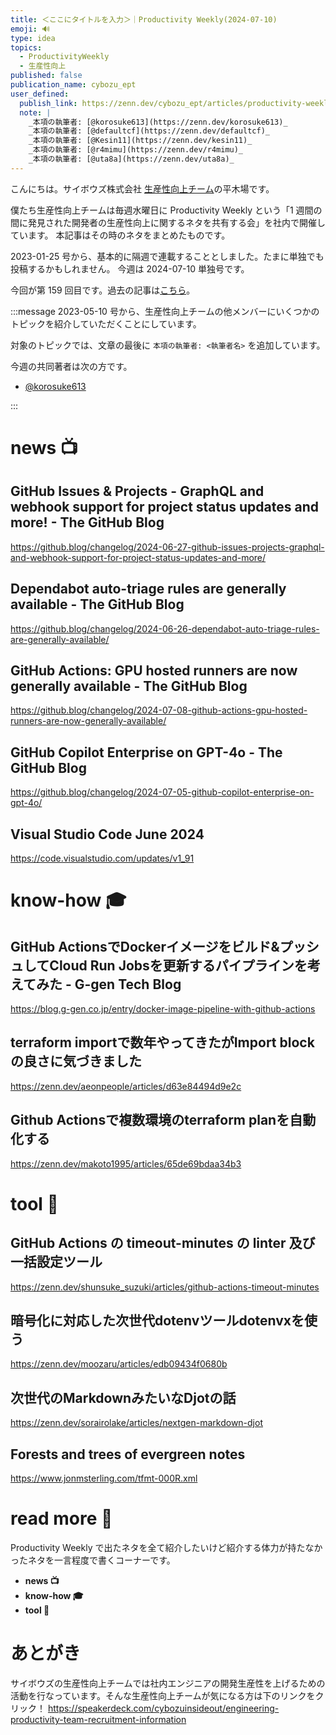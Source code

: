 ```yaml
---
title: ＜ここにタイトルを入力＞｜Productivity Weekly(2024-07-10)
emoji: 🔊
type: idea
topics:
  - ProductivityWeekly
  - 生産性向上
published: false
publication_name: cybozu_ept
user_defined: 
  publish_link: https://zenn.dev/cybozu_ept/articles/productivity-weekly-20240710
  note: |
    _本項の執筆者: [@korosuke613](https://zenn.dev/korosuke613)_
    _本項の執筆者: [@defaultcf](https://zenn.dev/defaultcf)_
    _本項の執筆者: [@Kesin11](https://zenn.dev/kesin11)_
    _本項の執筆者: [@r4mimu](https://zenn.dev/r4mimu)_
    _本項の執筆者: [@uta8a](https://zenn.dev/uta8a)_
---
```


こんにちは。サイボウズ株式会社 [生産性向上チーム](https://note.com/cybozu_dev/n/n1c1b44bf72f6)の平木場です。

僕たち生産性向上チームは毎週水曜日に Productivity Weekly という「1 週間の間に発見された開発者の生産性向上に関するネタを共有する会」を社内で開催しています。
本記事はその時のネタをまとめたものです。


2023-01-25 号から、基本的に隔週で連載することとしました。たまに単独でも投稿するかもしれません。
今週は 2024-07-10 単独号です。

今回が第 159 回目です。過去の記事は[こちら](https://zenn.dev/topics/productivityweekly?order=latest)。

:::message
2023-05-10 号から、生産性向上チームの他メンバーにいくつかのトピックを紹介していただくことにしています。

対象のトピックでは、文章の最後に `本項の執筆者: <執筆者名>` を追加しています。

今週の共同著者は次の方です。
- [@korosuke613](https://zenn.dev/korosuke613)
<!-- - [@defaultcf](https://zenn.dev/defaultcf) -->
<!-- - [@Kesin11](https://zenn.dev/kesin11) -->
<!-- - [@r4mimu](https://zenn.dev/r4mimu) -->
<!-- - [@uta8a](https://zenn.dev/uta8a) -->

:::

# news 📺

## GitHub Issues & Projects - GraphQL and webhook support for project status updates and more! - The GitHub Blog
https://github.blog/changelog/2024-06-27-github-issues-projects-graphql-and-webhook-support-for-project-status-updates-and-more/

## Dependabot auto-triage rules are generally available - The GitHub Blog
https://github.blog/changelog/2024-06-26-dependabot-auto-triage-rules-are-generally-available/

## GitHub Actions: GPU hosted runners are now generally available - The GitHub Blog
https://github.blog/changelog/2024-07-08-github-actions-gpu-hosted-runners-are-now-generally-available/

## GitHub Copilot Enterprise on GPT-4o - The GitHub Blog
https://github.blog/changelog/2024-07-05-github-copilot-enterprise-on-gpt-4o/

## Visual Studio Code June 2024
https://code.visualstudio.com/updates/v1_91


# know-how 🎓

## GitHub ActionsでDockerイメージをビルド&プッシュしてCloud Run Jobsを更新するパイプラインを考えてみた - G-gen Tech Blog
https://blog.g-gen.co.jp/entry/docker-image-pipeline-with-github-actions

## terraform importで数年やってきたがImport blockの良さに気づきました
https://zenn.dev/aeonpeople/articles/d63e84494d9e2c

<!-- textlint-disable prh -->

## Github Actionsで複数環境のterraform planを自動化する
https://zenn.dev/makoto1995/articles/65de69bdaa34b3

<!-- textlint-enable prh -->

# tool 🔨

## GitHub Actions の timeout-minutes の linter 及び一括設定ツール
https://zenn.dev/shunsuke_suzuki/articles/github-actions-timeout-minutes

## 暗号化に対応した次世代dotenvツールdotenvxを使う
https://zenn.dev/moozaru/articles/edb09434f0680b

## 次世代のMarkdownみたいなDjotの話
https://zenn.dev/sorairolake/articles/nextgen-markdown-djot

## Forests and trees of evergreen notes
https://www.jonmsterling.com/tfmt-000R.xml


# read more 🍘
Productivity Weekly で出たネタを全て紹介したいけど紹介する体力が持たなかったネタを一言程度で書くコーナーです。

- **news 📺**
- **know-how 🎓**
- **tool 🔨**

# あとがき


サイボウズの生産性向上チームでは社内エンジニアの開発生産性を上げるための活動を行なっています。そんな生産性向上チームが気になる方は下のリンクをクリック！
https://speakerdeck.com/cybozuinsideout/engineering-productivity-team-recruitment-information

<!-- :::message すみません、今週もおまけはお休みです...:::-->

<!-- ## omake 🃏: -->
<!-- 今週のおまけです。-->
